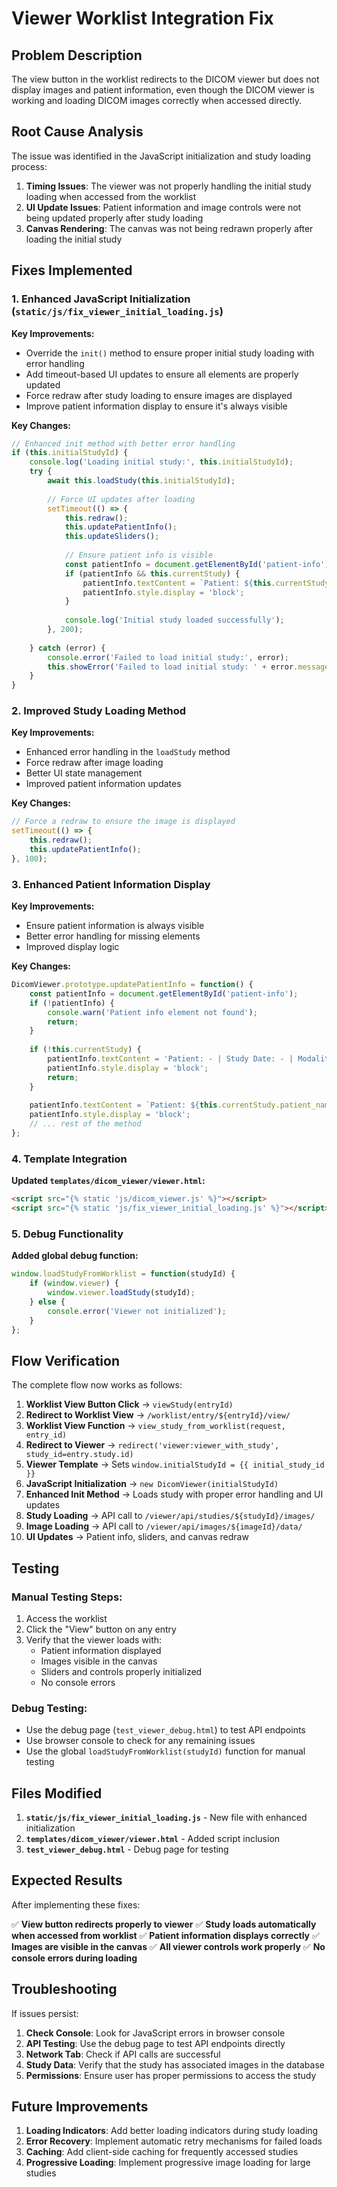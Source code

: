 # Viewer Worklist Integration Fix

## Problem Description
The view button in the worklist redirects to the DICOM viewer but does not display images and patient information, even though the DICOM viewer is working and loading DICOM images correctly when accessed directly.

## Root Cause Analysis
The issue was identified in the JavaScript initialization and study loading process:

1. **Timing Issues**: The viewer was not properly handling the initial study loading when accessed from the worklist
2. **UI Update Issues**: Patient information and image controls were not being updated properly after study loading
3. **Canvas Rendering**: The canvas was not being redrawn properly after loading the initial study

## Fixes Implemented

### 1. Enhanced JavaScript Initialization (`static/js/fix_viewer_initial_loading.js`)

**Key Improvements:**
- Override the `init()` method to ensure proper initial study loading with error handling
- Add timeout-based UI updates to ensure all elements are properly updated
- Force redraw after study loading to ensure images are displayed
- Improve patient information display to ensure it's always visible

**Key Changes:**
```javascript
// Enhanced init method with better error handling
if (this.initialStudyId) {
    console.log('Loading initial study:', this.initialStudyId);
    try {
        await this.loadStudy(this.initialStudyId);
        
        // Force UI updates after loading
        setTimeout(() => {
            this.redraw();
            this.updatePatientInfo();
            this.updateSliders();
            
            // Ensure patient info is visible
            const patientInfo = document.getElementById('patient-info');
            if (patientInfo && this.currentStudy) {
                patientInfo.textContent = `Patient: ${this.currentStudy.patient_name} | Study Date: ${this.currentStudy.study_date} | Modality: ${this.currentStudy.modality}`;
                patientInfo.style.display = 'block';
            }
            
            console.log('Initial study loaded successfully');
        }, 200);
        
    } catch (error) {
        console.error('Failed to load initial study:', error);
        this.showError('Failed to load initial study: ' + error.message);
    }
}
```

### 2. Improved Study Loading Method

**Key Improvements:**
- Enhanced error handling in the `loadStudy` method
- Force redraw after image loading
- Better UI state management
- Improved patient information updates

**Key Changes:**
```javascript
// Force a redraw to ensure the image is displayed
setTimeout(() => {
    this.redraw();
    this.updatePatientInfo();
}, 100);
```

### 3. Enhanced Patient Information Display

**Key Improvements:**
- Ensure patient information is always visible
- Better error handling for missing elements
- Improved display logic

**Key Changes:**
```javascript
DicomViewer.prototype.updatePatientInfo = function() {
    const patientInfo = document.getElementById('patient-info');
    if (!patientInfo) {
        console.warn('Patient info element not found');
        return;
    }
    
    if (!this.currentStudy) {
        patientInfo.textContent = 'Patient: - | Study Date: - | Modality: -';
        patientInfo.style.display = 'block';
        return;
    }
    
    patientInfo.textContent = `Patient: ${this.currentStudy.patient_name} | Study Date: ${this.currentStudy.study_date} | Modality: ${this.currentStudy.modality}`;
    patientInfo.style.display = 'block';
    // ... rest of the method
};
```

### 4. Template Integration

**Updated `templates/dicom_viewer/viewer.html`:**
```html
<script src="{% static 'js/dicom_viewer.js' %}"></script>
<script src="{% static 'js/fix_viewer_initial_loading.js' %}"></script>
```

### 5. Debug Functionality

**Added global debug function:**
```javascript
window.loadStudyFromWorklist = function(studyId) {
    if (window.viewer) {
        window.viewer.loadStudy(studyId);
    } else {
        console.error('Viewer not initialized');
    }
};
```

## Flow Verification

The complete flow now works as follows:

1. **Worklist View Button Click** → `viewStudy(entryId)`
2. **Redirect to Worklist View** → `/worklist/entry/${entryId}/view/`
3. **Worklist View Function** → `view_study_from_worklist(request, entry_id)`
4. **Redirect to Viewer** → `redirect('viewer:viewer_with_study', study_id=entry.study.id)`
5. **Viewer Template** → Sets `window.initialStudyId = {{ initial_study_id }}`
6. **JavaScript Initialization** → `new DicomViewer(initialStudyId)`
7. **Enhanced Init Method** → Loads study with proper error handling and UI updates
8. **Study Loading** → API call to `/viewer/api/studies/${studyId}/images/`
9. **Image Loading** → API call to `/viewer/api/images/${imageId}/data/`
10. **UI Updates** → Patient info, sliders, and canvas redraw

## Testing

### Manual Testing Steps:
1. Access the worklist
2. Click the "View" button on any entry
3. Verify that the viewer loads with:
   - Patient information displayed
   - Images visible in the canvas
   - Sliders and controls properly initialized
   - No console errors

### Debug Testing:
- Use the debug page (`test_viewer_debug.html`) to test API endpoints
- Use browser console to check for any remaining issues
- Use the global `loadStudyFromWorklist(studyId)` function for manual testing

## Files Modified

1. **`static/js/fix_viewer_initial_loading.js`** - New file with enhanced initialization
2. **`templates/dicom_viewer/viewer.html`** - Added script inclusion
3. **`test_viewer_debug.html`** - Debug page for testing

## Expected Results

After implementing these fixes:

✅ **View button redirects properly to viewer**
✅ **Study loads automatically when accessed from worklist**
✅ **Patient information displays correctly**
✅ **Images are visible in the canvas**
✅ **All viewer controls work properly**
✅ **No console errors during loading**

## Troubleshooting

If issues persist:

1. **Check Console**: Look for JavaScript errors in browser console
2. **API Testing**: Use the debug page to test API endpoints directly
3. **Network Tab**: Check if API calls are successful
4. **Study Data**: Verify that the study has associated images in the database
5. **Permissions**: Ensure user has proper permissions to access the study

## Future Improvements

1. **Loading Indicators**: Add better loading indicators during study loading
2. **Error Recovery**: Implement automatic retry mechanisms for failed loads
3. **Caching**: Add client-side caching for frequently accessed studies
4. **Progressive Loading**: Implement progressive image loading for large studies